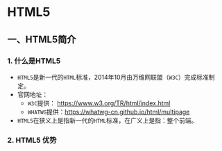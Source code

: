 # HTML5

## 一、HTML5简介

### 1. 什么是HTML5

* `HTML5`是新一代的`HTML`标准，2014年10月由万维网联盟（`W3C`）完成标准制定。
* 官网地址：
  - `W3C`提供： https://www.w3.org/TR/html/index.html
  - `WHATWG`提供：https://whatwg-cn.github.io/html/multipage
* `HTML5`在狭义上是指新一代的`HTML`标准，在广义上是指：整个前端。

### 2. HTML5 优势















